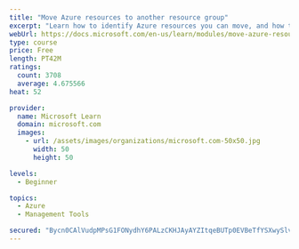 ```yaml
---
title: "Move Azure resources to another resource group"
excerpt: "Learn how to identify Azure resources you can move, and how to move them to a new resource group."
webUrl: https://docs.microsoft.com/en-us/learn/modules/move-azure-resources-another-resource-group/
type: course
price: Free
length: PT42M
ratings:
  count: 3708
  average: 4.675566
heat: 52

provider:
  name: Microsoft Learn
  domain: microsoft.com
  images:
    - url: /assets/images/organizations/microsoft.com-50x50.jpg
      width: 50
      height: 50

levels:
  - Beginner

topics:
  - Azure
  - Management Tools

secured: "Bycn0CAlVudpMPsG1FONydhY6PALzCKHJAyAYZItqeBUTp0EVBeTfYSXwySlv4FswUMRswemeh56/CxTGGLdzGELglOVgQa0DxZtdNjwS2idrV0VrCIFKhLV6M0LVRA0A3yXuRc2BihGKWd6zFJ2MtndhM+EtYFNwmG8XCWcjh/As8JVIyccswb3eABWem8S3CUMW4BvRdC/RIDi+yOv7np2ShR643mgRJzcxGIWi96dnynxA2cy9hrDwog4bbmaKBiJVkfxxb4SiS8MDtAKCHPruGIiePEk2LpncvtUIGTAhtu034s8lstL+bBL3Dg0RNu1oryysjRGVKoeRbhi+hstUJ4sds+8PakhUS4fKx/Fc1lzbU2LctKAPnGMse9fKahGhjCLQsNSLrVlBW6eT0BGTav4LDCsn9a1XEjCIBU=;3BoE5ORlV7sRheZCIGq03A=="
---
```


